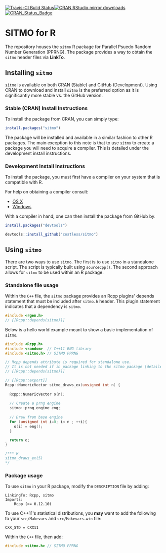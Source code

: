 <!-- README.md is generated from README.Rmd. Please edit that file -->
[![Travis-CI Build Status](https://travis-ci.org/coatless/sitmo.svg?branch=master)](https://travis-ci.org/coatless/sitmo)[![CRAN RStudio mirror downloads](http://cranlogs.r-pkg.org/badges/sitmo)](http://www.r-pkg.org/pkg/sitmo) [![CRAN\_Status\_Badge](http://www.r-pkg.org/badges/version/sitmo)](https://cran.r-project.org/package=sitmo)

SITMO for R
===========

The repository houses the `sitmo` R package for Parallel Psuedo Random Number Generation (PPRNG). The package provides a way to obtain the `sitmo` header files via **LinkTo**.

Installing `sitmo`
------------------

`sitmo` is available on both CRAN (Stable) and GitHub (Development). Using CRAN to download and install `sitmo` is the preferred option as it is significantly more stable vs. the GitHub version.

### Stable (CRAN) Install Instructions

To install the package from CRAN, you can simply type:

``` r
install.packages("sitmo")
```

The package will be installed and available in a similar fashion to other R packages. The main exception to this note is that to use `sitmo` to create a package you will need to acquire a compiler. This is detailed under the development install instructions.

### Development Install Instructions

To install the package, you must first have a compiler on your system that is compatible with R.

For help on obtaining a compiler consult:

-   [OS X](http://thecoatlessprofessor.com/programming/r-compiler-tools-for-rcpp-on-os-x/)
-   [Windows](http://thecoatlessprofessor.com/programming/rcpp/install-rtools-for-rcpp/)

With a compiler in hand, one can then install the package from GitHub by:

``` r
install.packages("devtools")

devtools::install_github("coatless/sitmo")
```

Using `sitmo`
-------------

There are two ways to use `sitmo`. The first is to use `sitmo` in a standalone script. The script is typically built using `sourceCpp()`. The second approach allows for `sitmo` to be used within an R package.

### Standalone file usage

Within the `C++` file, the `sitmo` package provides an Rcpp plugins' depends statement that must be included after `sitmo.h` header. This plugin statement indicates that a dependency is `sitmo`.

``` cpp
#include <rgen.h> 
// [[Rcpp::depends(sitmo)]]
```

Below is a hello world example meant to show a basic implementation of `sitmo`.

``` cpp
#include <Rcpp.h>
#include <random>  // C++11 RNG library
#include <sitmo.h> // SITMO PPRNG

// Rcpp depends attribute is required for standalone use. 
// It is not needed if in package linking to the sitmo package (detailed next).
// [[Rcpp::depends(sitmo)]]

// [[Rcpp::export]]
Rcpp::NumericVector sitmo_draws_ex(unsigned int n) {
  
  Rcpp::NumericVector o(n);
  
  // Create a prng engine
  sitmo::prng_engine eng;
  
  // Draw from base engine
  for (unsigned int i=0; i< n ; ++i){
    o(i) = eng();  
  }

  return o;
}

/*** R
sitmo_draws_ex(5)
*/
```

### Package usage

To use `sitmo` in your R package, modify the `DESCRIPTION` file by adding:

    LinkingTo: Rcpp, sitmo
    Imports:
        Rcpp (>= 0.12.10)

To use C++11's statistical distributions, you **may** want to add the following to your `src/Makevars` and `src/Makevars.win` file:

    CXX_STD = CXX11

Within the `C++` file, then add:

``` cpp
#include <sitmo.h> // SITMO PPRNG
```
